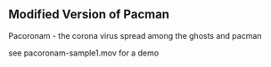 ## Modified Version of Pacman

Pacoronam - the corona virus spread among the ghosts and pacman

see pacoronam-sample1.mov for a demo
